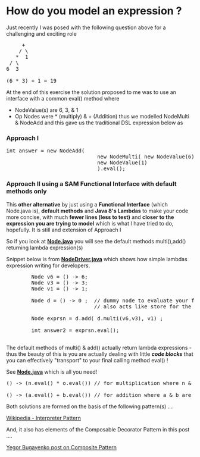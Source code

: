 # How do you model an expression ?
Just recently I was posed with the following question above for a challenging and exciting role
<pre>
     +
    / \
   *  1
 / \
6  3

(6 * 3) + 1 = 19 
</pre>
At the end of this exercise the solution proposed to me was to use an interface with a common eval() method where

* NodeValue(s) are 6, 3, & 1
* Op Nodes were * (multiply) & + (Addition) thus we modelled NodeMulti & NodeAdd and this gave us the traditional DSL expression below as

### Approach I 
<pre>
int answer = new NodeAdd(
                             new NodeMulti( new NodeValue(6),new NodeValue(3)),
                             new NodeValue(1)
                             ).eval();
</pre>
### Approach II using a SAM Functional Interface with default methods only

This **other alternative** by just using a **Functional Interface** (which Node.java is), **default methods** and **Java 8's Lambdas** to make your code more concise, with much **fewer lines (less to test)** and **closer to the expression you are trying to model** which is what I have tried to do, hopefully. It is still and extension of Approach I

So if you look at **[Node.java](https://github.com/FreeFries/Interpreter/blob/master/src/main/java/xander/whill/Node.java)** you will see the default methods multi(),add() returning lambda expression(s)

Snippet below is from **[NodeDriver.java](https://github.com/FreeFries/Interpreter/blob/master/src/main/java/xander/whill/NodeDriver.java)** which shows how simple lambdas expression writing for developers. 

<pre>
        Node v6 = () -> 6;
        Node v3 = () -> 3;
        Node v1 = () -> 1;

        Node d = () -> 0 ;  // dummy node to evaluate your final answer 
                            // also acts like store for the final Node expression to be evaluate.

        Node exprsn = d.add( d.multi(v6,v3), v1) ;

        int answer2 = exprsn.eval();  

</pre>

The default methods of multi() & add() actually return lambda expressions - thus the beauty of this is you are actually dealing with little **_code blocks_** that you can effectively "transport" to your final calling method eval() ! 

See **[Node.java](https://github.com/FreeFries/Interpreter/blob/master/src/main/java/xander/whill/Node.java)** which is all you need!
<pre>
() -> (n.eval() * o.eval()) // for multiplication where n & o are the nodes passed in 

() -> (a.eval() + b.eval()) // for addition where a & b are the nodes passed in
</pre>


Both solutions are formed on the basis of the following pattern(s) ....

[Wikipedia - Interpreter Pattern](https://en.wikipedia.org/wiki/Interpreter_pattern#Java) 

And, it also has elements of the Composable Decorator Pattern in this post  ....

[Yegor Bugayenko post on Composite Pattern ](http://www.yegor256.com/2015/02/26/composable-decorators.html)







